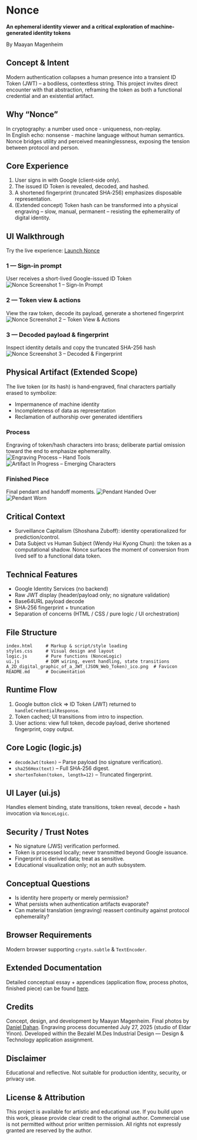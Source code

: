 # Nonce

**An ephemeral identity viewer and a critical exploration of machine-generated identity tokens**

By Maayan Magenheim

## Concept & Intent
Modern authentication collapses a human presence into a transient ID Token (JWT) – a bodiless, contextless string. This project invites direct encounter with that abstraction, reframing the token as both a functional credential and an existential artifact.

## Why “Nonce”
In cryptography: a number used once - uniqueness, non-replay.  
In English echo: nonsense - machine language without human semantics.  
Nonce bridges utility and perceived meaninglessness, exposing the tension between protocol and person.

## Core Experience
1. User signs in with Google (client‑side only).
2. The issued ID Token is revealed, decoded, and hashed.
3. A shortened fingerprint (truncated SHA‑256) emphasizes disposable representation.
4. (Extended concept) Token hash can be transformed into a physical engraving – slow, manual, permanent – resisting the ephemerality of digital identity.

## UI Walkthrough
Try the live experience: [Launch Nonce](https://gleeful-stroopwafel-fadd92.netlify.app/)

### 1 — Sign-in prompt
User receives a short-lived Google-issued ID Token  
![Nonce Screenshot 1 – Sign-In Prompt](noncescreenshot1.png)

### 2 — Token view & actions
View the raw token, decode its payload, generate a shortened fingerprint  
![Nonce Screenshot 2 – Token View & Actions](noncescreenshot2.png)

### 3 — Decoded payload & fingerprint
Inspect identity details and copy the truncated SHA-256 hash  
![Nonce Screenshot 3 – Decoded & Fingerprint](noncescreenshot3.png)



## Physical Artifact (Extended Scope)
The live token (or its hash) is hand‑engraved, final characters partially erased to symbolize:
- Impermanence of machine identity
- Incompleteness of data as representation
- Reclamation of authorship over generated identifiers

### Process
Engraving of token/hash characters into brass; deliberate partial omission toward the end to emphasize ephemerality.
![Engraving Process – Hand Tools](engraving.jpeg)
![Artifact In Progress – Emerging Characters](artifact.jpeg)

### Finished Piece
Final pendant and handoff moments.
![Pendant Handed Over](pedant_handed.jpg)
![Pendant Worn](pedant_with_me.jpg)

## Critical Context
- Surveillance Capitalism (Shoshana Zuboff): identity operationalized for prediction/control.
- Data Subject vs Human Subject (Wendy Hui Kyong Chun): the token as a computational shadow.
Nonce surfaces the moment of conversion from lived self to a functional data token.

## Technical Features
- Google Identity Services (no backend)
- Raw JWT display (header/payload only; no signature validation)
- Base64URL payload decode
- SHA‑256 fingerprint + truncation
- Separation of concerns (HTML / CSS / pure logic / UI orchestration)

## File Structure
```
index.html     # Markup & script/style loading
styles.css     # Visual design and layout
logic.js       # Pure functions (NonceLogic)
ui.js          # DOM wiring, event handling, state transitions
A_2D_digital_graphic_of_a_JWT_(JSON_Web_Token)_ico.png  # Favicon
README.md      # Documentation
```

## Runtime Flow
1. Google button click => ID Token (JWT) returned to `handleCredentialResponse`.
2. Token cached; UI transitions from intro to inspection.
3. User actions: view full token, decode payload, derive shortened fingerprint, copy output.

## Core Logic (logic.js)
- `decodeJwt(token)` – Parse payload (no signature verification).
- `sha256Hex(text)` – Full SHA‑256 digest.
- `shortenToken(token, length=12)` – Truncated fingerprint.

## UI Layer (ui.js)
Handles element binding, state transitions, token reveal, decode + hash invocation via `NonceLogic`.

## Security / Trust Notes
- No signature (JWS) verification performed.
- Token is processed locally; never transmitted beyond Google issuance.
- Fingerprint is derived data; treat as sensitive.
- Educational visualization only; not an auth subsystem.

## Conceptual Questions
- Is identity here property or merely permission?
- What persists when authentication artifacts evaporate?
- Can material translation (engraving) reassert continuity against protocol ephemerality?

## Browser Requirements
Modern browser supporting `crypto.subtle` & `TextEncoder`.

## Extended Documentation
Detailed conceptual essay + appendices (application flow, process photos, finished piece) can be found [here](https://docs.google.com/document/d/1-oTy6PPiaTa8eRL6Upe_1iTQBZVMOcJU-Hhxnb9-EhI/edit?usp=sharing).

## Credits
Concept, design, and development by Maayan Magenheim.
Final photos by [Daniel Dahan](https://danieldahan.net). Engraving process documented July 27, 2025 (studio of Eldar Yinon). 
Developed within the Bezalel M.Des Industrial Design — Design & Technology application assignment.

## Disclaimer
Educational and reflective. Not suitable for production identity, security, or privacy use.

## License & Attribution
This project is available for artistic and educational use. If you build upon this work, please provide clear credit to the original author.
Commercial use is not permitted without prior written permission.
All rights not expressly granted are reserved by the author.
